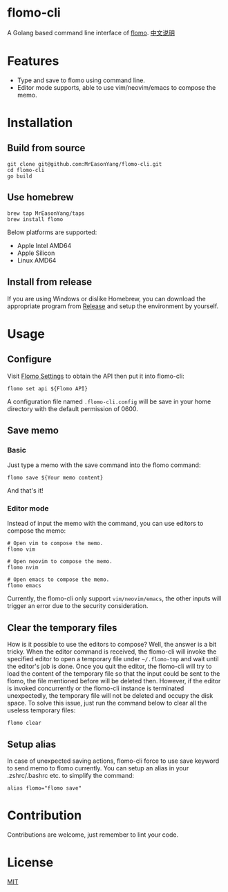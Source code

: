 # flomo-cli
A Golang based command line interface of [flomo](https://flomoapp.com/).
[中文说明](https://easonyang.com/2021/07/17/flomo-cli-cn-readme/)

# Features
- Type and save to flomo using command line.
- Editor mode supports, able to use vim/neovim/emacs to compose the memo.

# Installation
## Build from source
```shell
git clone git@github.com:MrEasonYang/flomo-cli.git
cd flomo-cli
go build
```

## Use homebrew
```shell
brew tap MrEasonYang/taps
brew install flomo
```
Below platforms are supported:
- Apple Intel AMD64
- Apple Silicon
- Linux AMD64

## Install from release
If you are using Windows or dislike Homebrew, you can download the appropriate program from [Release](https://github.com/MrEasonYang/flomo-cli/releases) and setup the environment by yourself. 

# Usage
## Configure
Visit [Flomo Settings](https://flomoapp.com/mine?source=incoming_webhook) to obtain the API then put it into flomo-cli:
```shell
flomo set api ${Flomo API}
```
A configuration file named `.flomo-cli.config` will be save in your home directory with the default permission of 0600.

## Save memo
### Basic
Just type a memo with the save command into the flomo command:
```shell
flomo save ${Your memo content}
```
And that's it!
### Editor mode
Instead of input the memo with the command, you can use editors to compose the memo:
```shell
# Open vim to compose the memo.
flomo vim 

# Open neovim to compose the memo.
flomo nvim 

# Open emacs to compose the memo.
flomo emacs
```
Currently, the flomo-cli only support `vim/neovim/emacs`, the other inputs will trigger an error due to the security consideration.

## Clear the temporary files
How is it possible to use the editors to compose? Well, the answer is a bit tricky. When the editor command is received, the flomo-cli will invoke the specified editor to open a temporary file under `~/.flomo-tmp` and wait until the editor's job is done. Once you quit the editor, the flomo-cli will try to load the content of the temporary file so that the input could be sent to the flomo, the file mentioned before will be deleted then.
However, if the editor is invoked concurrently or the flomo-cli instance is terminated unexpectedly, the temporary file will not be deleted and occupy the disk space. To solve this issue, just run the command below to clear all the useless temporary files:
```shell
flomo clear
```

## Setup alias
In case of unexpected saving actions, flomo-cli force to use save keyword to send memo to flomo currently. You can setup an alias in your .zshrc/.bashrc etc. to simplify the command:
```shell
alias flomo="flomo save"
```

# Contribution
Contributions are welcome, just remember to lint your code.

# License
[MIT](https://github.com/MrEasonYang/flomo-cli/blob/main/LICENSE)